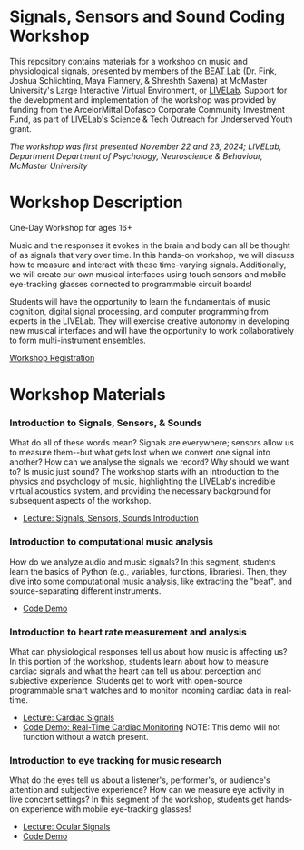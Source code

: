 # Signals, Sensors and Sound Coding Workshop

This repository contains materials for a workshop on music and physiological signals, presented by members of the [BEAT Lab](https://beatlab.mcmaster.ca/) (Dr. Fink, Joshua Schlichting, Maya Flannery, & Shreshth Saxena) at McMaster University's Large Interactive Virtual Environment, or [LIVELab](https://livelab.mcmaster.ca/). Support for the development and implementation of the workshop was provided by funding from the ArcelorMittal Dofasco Corporate Community Investment Fund, as part of LIVELab's Science & Tech Outreach for Underserved Youth grant.  

*The workshop was first presented November 22 and 23, 2024; LIVELab, Department Department of Psychology, Neuroscience &amp; Behaviour, McMaster University*

# Workshop Description

One-Day Workshop for ages 16+

Music and the responses it evokes in the brain and body can all be thought of as signals that vary over time. In this hands-on workshop, we will discuss how to measure and interact with these time-varying signals. Additionally, we will create our own musical interfaces using touch sensors and mobile eye-tracking glasses connected to programmable circuit boards!

Students will have the opportunity to learn the fundamentals of music cognition, digital signal processing, and computer programming from experts in the LIVELab. They will exercise creative autonomy in developing new musical interfaces and will have the opportunity to work collaboratively to form multi-instrument ensembles.

[Workshop Registration](https://livelab.mcmaster.ca/events/signals-sensors-and-sound-coding-workshop/)

# Workshop Materials

### Introduction to Signals, Sensors, & Sounds
What do all of these words mean? Signals are everywhere; sensors allow us to measure them--but what gets lost when we convert one signal into another? How can we analyse the signals we record? Why should we want to? Is music just sound? The workshop starts with an introduction to the physics and psychology of music, highlighting the LIVELab's incredible virtual acoustics system, and providing the necessary background for subsequent aspects of the workshop. 
- [Lecture: Signals, Sensors, Sounds Introduction](introSSS/Fink_SignalsSensorsSounds.pdf)

### Introduction to computational music analysis
How do we analyze audio and music signals? In this segment, students learn the basics of Python (e.g., variables, functions, libraries). Then, they dive into some computational music analysis, like extracting the "beat", and source-separating different instruments.
- [Code Demo](https://colab.research.google.com/github/beatlab-mcmaster/workshop_signalsensorsound/blob/main/audioSignals/audioanalysis.ipynb)

### Introduction to heart rate measurement and analysis
What can physiological responses tell us about how music is affecting us? In this portion of the workshop, students learn about how to measure cardiac signals and what the heart can tell us about perception and subjective experience. Students get to work with open-source programmable smart watches and to monitor incoming cardiac data in real-time. 
- [Lecture: Cardiac Signals](https://github.com/beatlab-mcmaster/workshop_signalsensorsound/blob/main/cardiacSignals/Cardiac%20Signals%20(draft).pdf)
- [Code Demo: Real-Time Cardiac Monitoring](cardiacSignals/hrMultiWatch.html) NOTE: This demo will not function without a watch present. 

### Introduction to eye tracking for music research
What do the eyes tell us about a listener's, performer's, or audience's attention and subjective experience? How can we measure eye activity in live concert settings? In this segment of the workshop, students get hands-on experience with mobile eye-tracking glasses! 
- [Lecture: Ocular Signals](https://slides.com/shreshthsaxena/deck) 
- [Code Demo](https://colab.research.google.com/drive/1NY7wzbC8iwUHbqoqhvBXaZ4DA4G6S062?usp=sharing)

